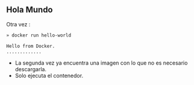 ##  Hola Mundo 

Otra vez :

```bash
» docker run hello-world
```

```bash
Hello from Docker.
.............
```
<!-- .element: class="fragment"  -->

- La segunda vez ya encuentra una imagen con lo que no es necesario descargarla. <!-- .element: class="fragment"  -->
- Solo ejecuta el contenedor. <!-- .element: class="fragment"  -->
